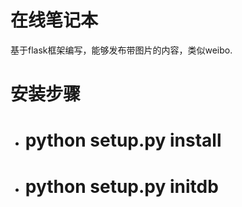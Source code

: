# 在线笔记本
   基于flask框架编写，能够发布带图片的内容，类似weibo.


# 安装步骤
- # python setup.py install
- # python setup.py initdb
